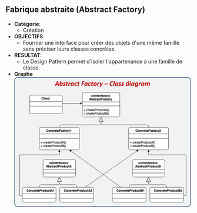 ## Fabrique abstraite (Abstract Factory)
* __Catégorie__:
    * Création
* __OBJECTIFS__
    * Fournier une interface pour créer des objets d'une même famille sans préciser leurs classes concrètes.
* __RESULTAT__:
    * Le Design Pattern permet d'isoler l'appartenance à une famille de classe.
* __Graphe__  
![plot](1.png)
